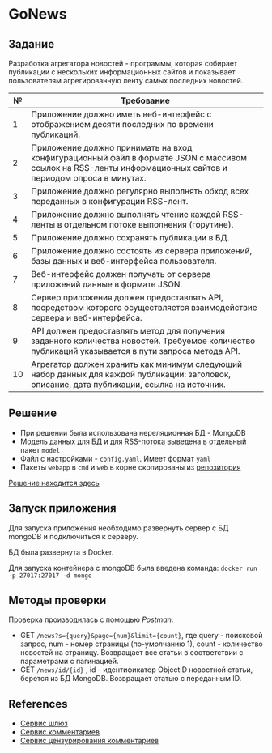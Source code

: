 # GoNews

## Задание

Разработка агрегатора новостей - программы, которая собирает публикации с нескольких информационных сайтов и
показывает пользователям агрегированную ленту самых последних новостей.

| №  | Требование                                                                                                                                                 |
|----|------------------------------------------------------------------------------------------------------------------------------------------------------------|
| 1  | Приложение должно иметь веб-интерфейс с отображением десяти последних по времени публикаций.                                                               |
| 2  | Приложение должно принимать на вход конфигурационный файл в формате JSON с массивом ссылок на RSS-ленты информационных сайтов и периодом опроса в минутах. |
| 3  | Приложение должно регулярно выполнять обход всех переданных в конфигурации RSS-лент.                                                                       |
| 4  | Приложение должно выполнять чтение каждой RSS-ленты в отдельном потоке выполнения (горутине).                                                              |
| 5  | Приложение должно сохранять публикации в БД.                                                                                                               |
| 6  | Приложение должно состоять из сервера приложений, базы данных и веб-интерфейса пользователя.                                                               |
| 7  | Веб-интерфейс должен получать от сервера приложений данные в формате JSON.                                                                                 |
| 8  | Сервер приложения должен предоставлять API, посредством которого осуществляется взаимодействие сервера и веб-интерфейса.                                   |
| 9  | API должен предоставлять метод для получения заданного количества новостей. Требуемое количество публикаций указывается в пути запроса метода API.         |   
| 10 | Агрегатор должен хранить как минимум следующий набор данных для каждой публикации:  заголовок, описание, дата публикации, ссылка на источник.              |

## Решение

- При решении была использована нереляционная БД - MongoDB
- Модель данных для БД и для RSS-потока выведена в отдельный пакет `model`
- Файл с настройками - `config.yaml`. Имеет формат `yaml`
- Пакеты `webapp` в `cmd` и `web` в корне скопированы
  из [репозитория](https://github.com/SkillfactoryCoding/GO-Advanced-GoNews/tree/master)

[Решение находится здесь](https://github.com/MoJIoToK/Go_projects/tree/main/GoNews)

## Запуск приложения

Для запуска приложения необходимо развернуть сервер с БД mongoDB и подключиться к серверу.

БД была развернута в Docker.

Для запуска контейнера с mongoDB была введена команда:
`docker run -p 27017:27017 -d mongo`

## Методы проверки

Проверка производилась с помощью _Postman_:

- GET `/news?s={query}&page={num}&limit={count}`, где query - поисковой запрос, num - номер страницы (по-умолчанию 1),
  count - количество новостей на страницу. Возвращает все статьи в соответствии с параметрами с пагинацией.
- GET `/news/id/{id}` , id - идентификатор ObjectID новостной статьи, берется из БД MongoDB. Возвращает статью с
  переданным ID.

## References

- [Сервис шлюз](https://github.com/MoJIoToK/Go_projects/tree/main/APIGateWay)
- [Сервис комментариев](https://github.com/MoJIoToK/Go_projects/tree/main/Comments)
- [Сервис цензурирования комментариев](https://github.com/MoJIoToK/Go_projects/tree/main/Cenzor)
